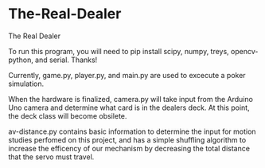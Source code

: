 # The-Real-Dealer
The Real Dealer

To run this program, you will need to pip install scipy, numpy, treys, opencv-python, and serial. Thanks!

Currently, game.py, player.py, and main.py are used to excecute a poker simulation.

When the hardware is finalized, camera.py will take input from the Arduino Uno camera and determine what card is in the dealers deck. At this point, the deck class
will become obsilete.

av-distance.py contains basic information to determine the input for motion studies perfomed on this project, and has a simple shuffling algorithm to increase the 
efficency of our mechanism by decreasing the total distance that the servo must travel.
